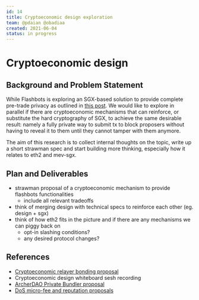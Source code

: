 ```yaml
---
id: 14
title: Cryptoeconomic design exploration
team: @pdaian @obadiaa 
created: 2021-06-04
status: in progress
---
```


# Cryptoeconomic design


## Background and Problem Statement
While Flashbots is exploring an SGX-based solution to provide complete pre-trade privacy as outlined in [this post](https://ethresear.ch/t/mev-sgx-a-sealed-bid-mev-auction-design/9677). We would like to explore in parallel if there are cryptoeconomic mechanisms that can reinforce, or substitute the hard cryptography of SGX, to achieve the same desirable result: namely a fully private way to submit tx to block proposers without having to reveal it to them until they cannot tamper with them anymore.

The aim of this research is to collect internal thoughts on the topic, write up a short strawman spec and start building more thinking, especially how it relates to eth2 and mev-sgx.


## Plan and Deliverables
- strawman proposal of a cryptoeconomic mechanism to provide flashbots functionalities
  - include all relevant tradeoffs
- think of merging design with technical specs to reinforce each other (eg. design + sgx)
- think of how eth2 fits in the picture and if there are any mechanisms we can piggy back on
  - opt-in slashing conditions?
  - any desired protocol changes?


## References
- [Cryptoeconomic relayer bonding proposal](https://hackmd.io/@flashbots/B19hth85_)
- Cryptoeconomic design whiteboard sesh recording
- [ArcherDAO Private Bundler proposal](https://hackmd.io/uTptoEtLQwOrt9sm2fc2cw)
- [DoS micro-fee and reputation proposals](https://hackmd.io/@flashbots/SJEKRgz5O)

